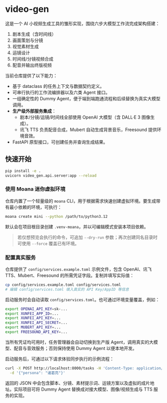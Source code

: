 # video-gen

这是一个 AI 小视频生成工具的雏形实现，围绕六步大模型工作流完成架构搭建：

1. 剧本生成（含时间线）
2. 画面策划与分镜
3. 视觉素材生成
4. 运镜设计
5. 时间线/分镜视频合成
6. 配音并输出终版视频

当前仓库提供了以下能力：

- 基于 dataclass 的任务上下文与数据契约定义。
- 可串行执行的工作流编排器以及六类 Agent 接口。
- 一组确定性的 Dummy Agent，便于端到端跑通流程和后续替换为真实大模型调用。
- **生产级外部服务集成**：
  - 剧本/分镜/运镜/时间线全部使用 OpenAI 大模型（含 DALL·E 3 图像生成）。
  - 讯飞 TTS 负责配音合成，Mubert 自动生成背景音乐，Freesound 提供环境音效。
- FastAPI 原型接口，可创建任务并查询生成结果。

## 快速开始

```bash
pip install -e .
uvicorn video_gen.api.server:app --reload
```

### 使用 Moana 迷你虚拟环境

仓库内置了一个轻量级的 `moana` CLI，用于根据需求快速创建虚拟环境。要生成带有最小依赖的环境，可执行：

```bash
moana create mini --python /path/to/python3.12
```

默认会在项目根目录创建 `.venv-moana`，并以可编辑模式安装本项目依赖。

> 若仅想预览会执行的命令，可追加 `--dry-run` 参数；再次创建同名目录时可使用 `--force` 覆盖已有环境。

### 配置真实服务

仓库提供了 `config/services.example.toml` 示例文件，包含 OpenAI、讯飞 TTS、Mubert、Freesound 的所需凭证字段。复制并填写实际值：

```bash
cp config/services.example.toml config/services.toml
# 编辑 config/services.toml 填入真实的 API Key/AppID 等信息
```

启动服务时会自动读取 `config/services.toml`。也可通过环境变量覆盖，例如：

```bash
export OPENAI_API_KEY=sk-...
export XUNFEI_APP_ID=...
export XUNFEI_API_KEY=...
export XUNFEI_API_SECRET=...
export MUBERT_API_KEY=...
export FREESOUND_API_KEY=...
```

当所有凭证均可用时，任务管理器会自动切换到生产版 Agent，调用真实的大模型、配音与音效服务；否则保持使用 Dummy Agent 以便本地开发。

启动服务后，可通过以下请求体验同步执行的示例流程：

```bash
curl -X POST http://localhost:8000/tasks -H 'Content-Type: application/json' \
  -d '{"persona": "诸葛亮"}'
```

返回的 JSON 中会包含脚本、分镜、素材提示词、运镜方案以及虚拟的成片地址。实际项目可将 Dummy Agent 替换成对接大模型、图像/视频生成与 TTS 服务的实现。
